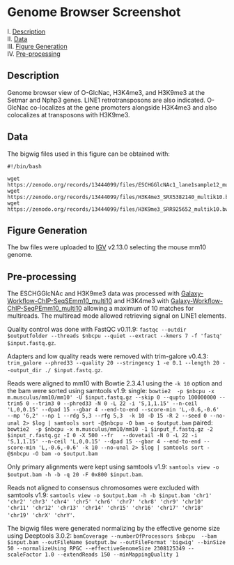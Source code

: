# Genome Browser Screenshot

I. [Description](#description)  
II. [Data](#data)  
III. [Figure Generation](#figure-generation)  
IV. [Pre-processing](#pre-processing)  


## Description

Genome browser view of O-GlcNac, H3K4me3, and H3K9me3 at the Setmar and Nphp3 genes. LINE1 retrotransposons are also indicated. O-GlcNac co-localizes at the gene promoters alongside H3K4me3 and also colocalizes at transposons with H3K9me3.

## Data

The bigwig files used in this figure can be obtained with:

```
#!/bin/bash

wget https://zenodo.org/records/13444099/files/ESCHGGlcNAc1_lane1sample12_multik10.bw
wget https://zenodo.org/records/13444099/files/H3K4me3_SRX5382140_multik10.bw
wget https://zenodo.org/records/13444099/files/H3K9me3_SRR925652_multik10.bw
```
 
## Figure Generation

The bw files were uploaded to [IGV](https://igv.org/) v2.13.0 selecting the mouse mm10 genome.


## Pre-processing

The ESCHGGlcNAc and H3K9me3 data was processed with [Galaxy-Workflow-ChIP-SeqSEmm10_multi10](galaxy-workflows/Galaxy-Workflow-ChIP-SeqSEmm10_multi10.ga) and H3K4me3 with [Galaxy-Workflow-ChIP-SeqPEmm10_multi10](galaxy-workflows/Galaxy-Workflow-ChIP-SeqPEmm10_multi10.ga) allowing a maximum of 10 matches for multireads. The multiread mode allowed retrieving signal on LINE1 elements.

Quality control was done with FastQC v0.11.9: `fastqc --outdir $outputfolder --threads $nbcpu --quiet --extract --kmers 7 -f 'fastq' $input.fastq.gz`.

Adapters and low quality reads were removed with trim-galore v0.4.3: `trim_galore --phred33 --quality 20 --stringency 1 -e 0.1 --length 20 --output_dir ./ $input.fastq.gz`.

Reads were aligned to mm10 with Bowtie 2.3.4.1 using the `-k 10` option and the bam were sorted using samtools v1.9:
single: `bowtie2  -p $nbcpu -x m.musculus/mm10/mm10' -U $input.fastq.gz --skip 0 --qupto 100000000 --trim5 0 --trim3 0 --phred33 -N 0 -L 22 -i 'S,1,1.15' --n-ceil 'L,0,0.15' --dpad 15 --gbar 4 --end-to-end --score-min 'L,-0.6,-0.6'  --mp '6,2' --np 1 --rdg 5,3 --rfg 5,3  -k 10 -D 15 -R 2 --seed 0 --no-unal 2> $log | samtools sort -@$nbcpu -O bam -o $output.bam`
paired: `bowtie2  -p $nbcpu -x m.musculus/mm10/mm10 -1 $input_f.fastq.gz -2 $input_r.fastq.gz -I 0 -X 500 --fr   --dovetail -N 0 -L 22 -i 'S,1,1.15' --n-ceil 'L,0,0.15' --dpad 15 --gbar 4 --end-to-end --score-min 'L,-0.6,-0.6' -k 10 --no-unal 2> $log | samtools sort -@$nbcpu -O bam -o $output.bam`

Only primary alignments were kept using samtools v1.9: `samtools view -o $output.bam -h -b -q 20 -F 0x800 $input.bam`.

Reads not aligned to consensus chromosomes were excluded with samtools v1.9: `samtools view -o $output.bam -h -b $input.bam 'chr1' 'chr2' 'chr3' 'chr4' 'chr5' 'chr6' 'chr7' 'chr8' 'chr9' 'chr10' 'chr11' 'chr12' 'chr13' 'chr14' 'chr15' 'chr16' 'chr17' 'chr18' 'chr19' 'chrX' 'chrY'`.

The bigwig files were generated normalizing by the effective genome size using Deeptools 3.0.2: `bamCoverage --numberOfProcessors $nbcpu  --bam $input.bam --outFileName $output.bw --outFileFormat 'bigwig' --binSize 50 --normalizeUsing RPGC --effectiveGenomeSize 2308125349 --scaleFactor 1.0 --extendReads 150 --minMappingQuality 1`
